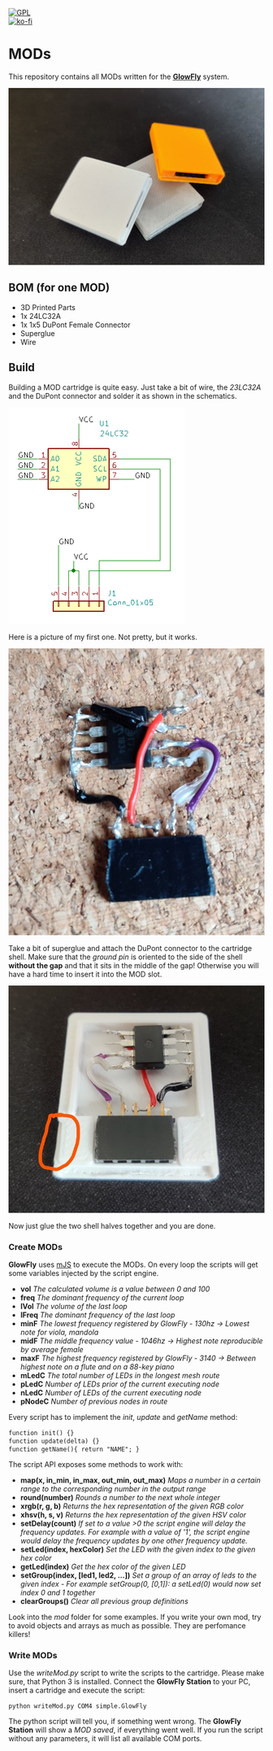 [![GPL](https://img.shields.io/github/license/glowfly/glowfly_mods)](https://github.com/glowfly/glowfly_mods/blob/master/LICENSE)  
[![ko-fi](https://www.ko-fi.com/img/githubbutton_sm.svg)](https://ko-fi.com/A0A01MQZP)

# MODs

This repository contains all MODs written for the [**GlowFly**](https://github.com/glowfly/glowfly_station) system.

![COVER](https://raw.githubusercontent.com/glowfly/glowfly_mods/master/img/cover.jpg)

## BOM (for one MOD)

- 3D Printed Parts
- 1x 24LC32A
- 1x 1x5 DuPont Female Connector
- Superglue
- Wire

## Build

Building a MOD cartridge is quite easy. Just take a bit of wire, the *23LC32A* and the DuPont connector and solder it as shown in the schematics.

![GlowFly MOD - Schematics](https://raw.githubusercontent.com/glowfly/glowfly_mods/master/img/GlowFLy-circuit-mod.png)

Here is a picture of my first one. Not pretty, but it works.

![GlowFly MOD](https://raw.githubusercontent.com/glowfly/glowfly_mods/master/img/MOD-Chip.jpg)

Take a bit of superglue and attach the DuPont connector to the cartridge shell. Make sure that the *ground pin* is oriented to the side of the shell **without the gap** and that it sits in the middle of the gap! Otherwise you will have a hard time to insert it into the MOD slot.

![GlowFly MOD](https://raw.githubusercontent.com/glowfly/glowfly_mods/master/img/MOD-Cart.jpg)

Now just glue the two shell halves together and you are done.

### Create MODs

**GlowFly** uses [mJS](https://github.com/cesanta/mjs/) to execute the MODs.
On every loop the scripts will get some variables injected by the script engine.

- **vol** *The calculated volume is a value between 0 and 100*
- **freq** *The dominant frequency of the current loop*
- **lVol** *The volume of the last loop*
- **lFreq** *The dominant frequency of the last loop*
- **minF** *The lowest frequency registered by GlowFly - 130hz -> Lowest note for viola, mandola*
- **midF** *The middle frequency value - 1046hz -> Highest note reproducible by average female*
- **maxF** *The highest frequency registered by GlowFly - 3140 -> Between highest note on a flute and on a 88-key piano* 
- **mLedC** *The total number of LEDs in the longest mesh route*
- **pLedC** *Number of LEDs prior of the current executing node*
- **nLedC** *Number of LEDs of the current executing node*
- **pNodeC** *Number of previous nodes in route*

Every script has to implement the *init*, *update* and *getName* method:

```
function init() {}
function update(delta) {}
function getName(){ return "NAME"; }
```

The script API exposes some methods to work with:

- **map(x, in_min, in_max, out_min, out_max)** *Maps a number in a certain range to the corresponding number in the output range*
- **round(number)** *Rounds a number to the next whole integer*
- **xrgb(r, g, b)** *Returns the hex representation of the given RGB color*
- **xhsv(h, s, v)** *Returns the hex representation of the given HSV color*
- **setDelay(count)** *If set to a value >0 the script engine will delay the frequency updates. For example with a value of '1', the script engine would delay the frequency updates by one other frequency update.*
- **setLed(index, hexColor)** *Set the LED with the given index to the given hex color*
- **getLed(index)** *Get the hex color of the given LED*
- **setGroup(index, [led1, led2, ...])** *Set a group of an array of leds to the given index - For example setGroup(0, [0,1]): a setLed(0) would now set index 0 and 1 together*
- **clearGroups()** *Clear all previous group definitions*

Look into the *mod* folder for some examples. If you write your own mod, try to avoid objects and arrays as much as possible. They are perfomance killers!

### Write MODs

Use the *writeMod.py* script to write the scripts to the cartridge. Please make sure, that Python 3 is installed.
Connect the **GlowFly Station** to your PC, insert a cartridge and execute the script:

```
python writeMod.py COM4 simple.GlowFly
```

The python script will tell you, if something went wrong. The **GlowFly Station** will show a *MOD saved*, if everything went well.
If you run the script without any parameters, it will list all available COM ports.